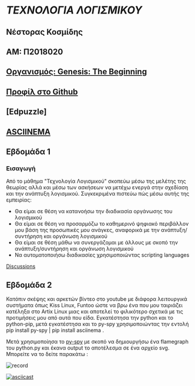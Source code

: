 # ***ΤΕΧΝΟΛΟΓΙΑ ΛΟΓΙΣΜΙΚΟΥ***

## Νέστορας Κοσμίδης
## ΑΜ: Π2018020  
## [Οργανισμός: Genesis: The Beginning](https://github.com/Genesis-The-Beginning)
## [Προφίλ στο Github](https://github.com/NestorasKosmidis)
## [Edpuzzle]
## [ASCIINEMA]()

## Εβδομάδα 1
### Εισαγωγή
Από το μάθημα "Τεχνολογία Λογισμικού" σκοπεύω μέσω της μελέτης της θεωρίας αλλά και μέσω των ασκήσεων να μετέχω ενεργά στην σχεδίαση και την ανάπτυξη λογισμικού. Συγκεκριμένα πιστεύω πώς μέσω αυτής της εμπειρίας:
- Θα είμαι σε θέση να κατανοήσω την διαδικασία οργάνωσης του λογισμικού
- Θα είμαι σε θέση να προσαρμόζω το καθημερινό ψηφιακό περιβάλλον μου βάση της προσωπικές μου ανάγκες, αναφορικά με την ανάπτυξη/συντήρηση και οργάνωση λογισμικού
- Θα είμαι σε θέση μάθω να συνεργάζομαι με άλλους με σκοπό την ανάπτυξη/συντήρηση και οργάνωση λογισμικού
- Να αυτοματοποιήσω διαδικασίες χρησιμοποιώντας scripting languages

[Discussions](https://github.com/courses-ionio/sw/discussions/1140)

## Εβδομάδα 2
Κατόπιν σκέψης και αρκετών βίντεο στο youtube με διάφορα λειτουργικά συστήματα όπως Kiss Linux, Funtoo ώστε να βρω ένα που μου ταιριάζει κατέληξα στο Artix Linux μιας και αποτελεί το φιλικότερο σχετικά με τις προτιμήσεις μου από αυτά που είδα. Εγκατέστησα την python και το python-pip, μετά εγκατέστησα και το py-spy χρησιμοποιώντας την εντολή pip install py-spy | pip install asciinema . 

Μετά χρησιμοποίησα το [py-spy](https://github.com/benfred/py-spy) με σκοπό να δημιουργήσω ένα flamegraph του python.py και έκανα output το αποτέλεσμα σε ένα αρχείο svg. Μπορείτε να το δείτε παρακάτω :


![record](https://user-images.githubusercontent.com/56269327/219904965-2805c552-c053-45e0-8dcc-20deead1d91b.svg)

[![asciicast](https://asciinema.org/a/2v7nkEhFIQP0hLZIhBKSQ8JpL.svg)](https://asciinema.org/a/2v7nkEhFIQP0hLZIhBKSQ8JpL)
